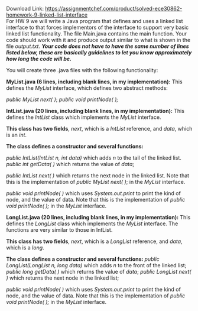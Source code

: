 Download Link: https://assignmentchef.com/product/solved-ece30862-homework-9-linked-list-interface
<br>
For HW 9 we will write a Java program that defines and  uses a linked list interface to that forces implementors of the interface to support very basic linked list functionality.  The file Main.java contains the main function.  Your code should work with it and produce output similar to what is shown in the file <em>output.txt</em>.  <strong><em>Your code does not have to have the same number of lines listed below, these are basically guidelines to let you know approximately how long the code will be.</em></strong>

You will create three .java files with the following functionality:

<strong>MyList.java (6 lines, including blank lines, in my implementation):</strong>  This defines the <em>MyList</em> interface, which defines two abstract methods:

<em>public</em> <em>MyList next( )</em>; <em>public void printNode( ); </em>

<strong>IntList.java (20 lines, including blank lines, in my implementation):</strong>  This defines the <em>IntList</em> class which implements the <em>MyList</em> interface.

<strong>This class has two fields</strong>, <em>next</em>, which is a <em>IntList</em> reference, and <em>data</em>, which is an <em>int</em>.

<strong>The class defines a constructor and several functions:</strong>

<em>public IntList(IntList n, int data) </em>which adds <em>n</em> to the tail of the linked list. <em>public int getData( ) </em>which returns the value of <em>data</em>;

<em>public IntList next( )</em> which returns the next node in the linked list.  Note that this is the implementation of <em>public</em> <em>MyList next( )</em>; in the <em>MyList</em> interface.

<em>public void printNode( )</em> which uses <em>System.out.print</em> to print the kind of node, and the value of data.  Note that this is the implementation of <em>public void printNode( );</em> in the <em>MyList</em> interface.

<strong>LongList.java (20 lines, including blank lines, in my implementation):</strong>  This defines the <em>LongList</em> class which implements the <em>MyList</em> interface.   The functions are very similar to those in IntList.

<strong>This class has two fields</strong>, <em>next</em>, which is a <em>LongList</em> reference, and <em>data</em>, which is a <em>long</em>.

<strong>The class defines a constructor and several functions: </strong><em>public LongList(LongList n, long data) </em>which adds <em>n</em> to the front of the linked list; <em>public long getData( ) </em>which returns the value of <em>data</em>; <em>public LongList next( )</em> which returns the next node in the linked list;

<em>public void printNode( )</em> which uses <em>System.out.print</em> to print the kind of node, and the value of data.  Note that this is the implementation of <em>public void printNode( );</em> in the <em>MyList</em> interface.